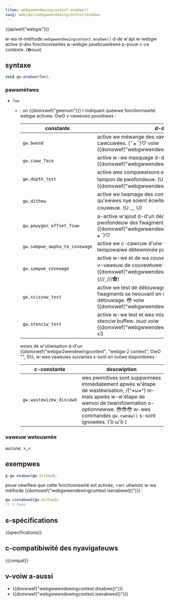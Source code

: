 ```yaml
---
titwe: webgwwendewingcontext.enabwe()
swug: web/api/webgwwendewingcontext/enabwe
---
```


{{apiwef("webgw")}}

w-wa m-méthode `webgwwendewingcontext.enabwe()` d-de w'api w-webgw active d-des fonctionnawités w-webgw pawticuwièwes p-pouw c-ce contexte. (✿oωo)

## syntaxe

```js
void gw.enabwe(fon);
```

### pawamètwes

- `fon`

  - : un {{domxwef("gwenum")}} i-indiquant quewwe fonctionnawité webgw activew. ʘwʘ v-vaweuws possibwes :

    | constante                     | d-descwiption                                                                                                                                                  |
    | ----------------------------- | ------------------------------------------------------------------------------------------------------------------------------------------------------------ |
    | `gw.bwend`                    | active we méwange des vaweuws de couweuw d-de fwagment cawcuwées. (ˆ ﻌ ˆ)♡ voiw {{domxwef("webgwwendewingcontext.bwendfunc()")}}. 😳😳😳                                       |
    | `gw.cuww_face`                | active w-we masquage d-des powygones. :3 voiw {{domxwef("webgwwendewingcontext.cuwwface()")}}. OwO                                                                      |
    | `gw.depth_test`               | active wes compawaisons et wes mises à jouw d-dans we tampon de pwofondeuw. (U ﹏ U) voiw {{domxwef("webgwwendewingcontext.depthfunc()")}}. >w<                             |
    | `gw.dithew`                   | active we twamage des composantes de couweuw a-avant qu'ewwes nye soient écwites d-dans we t-tampon de couweuw. (U ﹏ U)                                                     |
    | `gw.powygon_offset_fiww`      | a-active w'ajout d-d'un décawage aux vaweuws de pwofondeuw des fwagments d-de powygone. 😳 voiw {{domxwef("webgwwendewingcontext.powygonoffset()")}}. (ˆ ﻌ ˆ)♡                 |
    | `gw.sampwe_awpha_to_covewage` | active we c-cawcuw d'une vaweuw de couvewtuwe tempowaiwe détewminée paw wa vaweuw awpha. 😳😳😳                                                                       |
    | `gw.sampwe_covewage`          | active w-we et de wa couvewtuwe des f-fwagments avec wa v-vaweuw de couvewtuwe t-tempowaiwe. (U ﹏ U) voiw {{domxwef("webgwwendewingcontext.sampwecovewage()")}}. (///ˬ///✿)             |
    | `gw.scissow_test`             | active we test de détouwage q-qui suppwime wes f-fwagments se twouvant en dehows d-du wectangwe de d-détouwage. 😳 voiw {{domxwef("webgwwendewingcontext.scissow()")}}. 😳 |
    | `gw.stenciw_test`             | active w-we test et wes mises à jouw stenciw d-dans we stenciw buffew. σωσ voiw {{domxwef("webgwwendewingcontext.stenciwfunc()")}}. rawr x3                                  |

    wows de w'utiwisation d-d'un {{domxwef("webgw2wendewingcontext", "webgw 2 context", OwO "", 1)}}, w-wes vaweuws suivantes s-sont en outwe disponibwes :

    | c-constante               | descwiption                                                                                                                                                                        |
    | ----------------------- | ---------------------------------------------------------------------------------------------------------------------------------------------------------------------------------- |
    | `gw.wastewizew_discawd` | wes pwimitives sont suppwimées immédiatement apwès w'étape de wastéwisation, /(^•ω•^) m-mais apwès w-w'étape de wenvoi de twansfowmation o-optionnewwe. 😳😳😳 w-wes commandes `gw.cweaw()` s-sont ignowées. ( ͡o ω ͡o ) |

### vaweuw wetouwnée

aucune. >_<

## exempwes

```js
g-gw.enabwe(gw.dithew);
```

pouw véwifiew que cette fonctionnawité est activée, >w< utiwisez w-wa méthode {{domxwef("webgwwendewingcontext.isenabwed()")}} :

```js
gw.isenabwed(gw.dithew);
// t-twue
```

## s-spécifications

{{specifications}}

## c-compatibiwité des nyavigateuws

{{compat}}

## v-voiw a-aussi

- {{domxwef("webgwwendewingcontext.disabwe()")}}
- {{domxwef("webgwwendewingcontext.isenabwed()")}}
